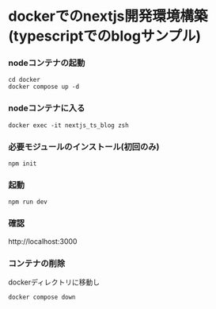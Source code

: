 # dockerでのnextjs開発環境構築(typescriptでのblogサンプル)

### nodeコンテナの起動
```
cd docker
docker compose up -d
```

### nodeコンテナに入る
```
docker exec -it nextjs_ts_blog zsh
```
### 必要モジュールのインストール(初回のみ)
```
npm init
```

### 起動
```npm run dev```

### 確認
http://localhost:3000

### コンテナの削除
dockerディレクトリに移動し
```
docker compose down
```
